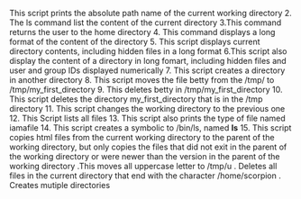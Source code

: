 This script prints the absolute path name of the current working directory
2. The ls command list the content of the current directory
3.This command returns the user to the home directory
4. This command displays a long format of the content of the directory
5. This script displays current directory contents, including hidden files in a long format
6.This script also display the content of a directory in long fomart, including hidden files and user and group IDs displayed numerically
7. This script creates a directory in another directory
8. This script moves the file betty from the /tmp/ to /tmp/my_first_directory
9. This deletes betty in /tmp/my_first_directory
10. This script deletes the directory my_first_directory that is in the /tmp directory
11. This script changes the working directory to the previous one
12. This Script lists all files
13. This script also prints the type of file named iamafile
14. This script creates a symbolic to /bin/ls, named __ls__
15. This script copies html files from the current working directory to the parent of the working directory, but only copies the files that did not exit in the parent of the working directory or were newer than the version in the parent of the working directory
.This moves all uppercase letter to /tmp/u
. Deletes all files in the current directory that end with the character /home/scorpion
. Creates mutiple directories

